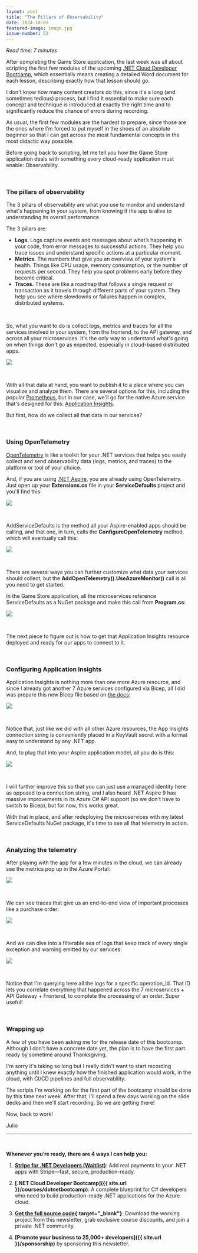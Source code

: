```yaml
---
layout: post
title: "The Pillars of Observability"
date: 2024-10-05
featured-image: image.jpg
issue-number: 53
---
```


*Read time: 7 minutes*
​

After completing the Game Store application, the last week was all about scripting the first few modules of the upcoming [.NET Cloud Developer Bootcamp](https://juliocasal.com/courses/dotnetbootcamp), which essentially means creating a detailed Word document for each lesson, describing exactly how that lesson should go.

I don't know how many content creators do this, since it's a long (and sometimes tedious) process, but I find it essential to make sure each concept and technique is introduced at exactly the right time and to significantly reduce the chance of errors during recording.

As usual, the first few modules are the hardest to prepare, since those are the ones where I'm forced to put myself in the shoes of an absolute beginner so that I can get across the most fundamental concepts in the most didactic way possible.

Before going back to scripting, let me tell you how the Game Store application deals with something every cloud-ready application must enable: Observability.

​

### **The pillars of observability**
The 3 pillars of observability are what you use to monitor and understand what's happening in your system, from knowing if the app is alive to understanding its overall performance.

The 3 pillars are:

*   <span>**Logs.** Logs capture events and messages about what’s happening in your code, from error messages to successful actions. They help you trace issues and understand specific actions at a particular moment.</span>
*   <span>**Metrics.** The numbers that give you an overview of your system's health. Things like CPU usage, memory consumption, or the number of requests per second. They help you spot problems early before they become critical.</span>
*   <span>**Traces.** These are like a roadmap that follows a single request or transaction as it travels through different parts of your system. They help you see where slowdowns or failures happen in complex, distributed systems.</span>

​

So, what you want to do is collect logs, metrics and traces for all the services involved in your system, from the frontend, to the API gateway, and across all your microservices. It's the only way to understand what's going on when things don't go as expected, especially in cloud-based distributed apps. 


![](/assets/images/2024-10-05/4ghDFAZYvbFtvU3CTR72ZN-a9tBA9NR6Y7xe4gtkNM8a9.jpeg)

​

With all that data at hand, you want to publish it to a place where you can visualize and analyze them. There are several options for this, including the popular [Prometheus](https://prometheus.io), but in our case, we'll go for the native Azure service that's designed for this: [Application Insights](https://juliocasal.com/blog/How-To-Monitor-ASP.NET-Core-App-In-Azure).

But first, how do we collect all that data in our services?

​

### **Using OpenTelemetry**
​[OpenTelemetry](https://opentelemetry.io) is like a toolkit for your .NET services that helps you easily collect and send observability data (logs, metrics, and traces) to the platform or tool of your choice.

And, if you are using [.NET Aspire](https://juliocasal.com/blog/Going-Cloud-Native-With-Dotnet-Aspire), you are already using OpenTelemetry. Just open up your **Extensions.cs** file in your **ServiceDefaults** project and you'll find this:


![](/assets/images/2024-10-05/4ghDFAZYvbFtvU3CTR72ZN-omZ3WMm7r7GTgFCoWMREja.jpeg)

​

AddServiceDefaults is the method all your Aspire-enabled apps should be calling, and that one, in turn, calls the **ConfigureOpenTelemetry** method, which will eventually call this:


![](/assets/images/2024-10-05/4ghDFAZYvbFtvU3CTR72ZN-agWej6KTvWfJt2JrKq6Xdw.jpeg)

​

There are several ways you can further customize what data your services should collect, but the **AddOpenTelemetry().UseAzureMonitor()** call is all you need to get started.

In the Game Store application, all the microservices reference ServiceDefaults as a NuGet package and make this call from **Program.cs**:


![](/assets/images/2024-10-05/4ghDFAZYvbFtvU3CTR72ZN-r949iAs9YRoKa37RK4hFpV.jpeg)

​

The next piece to figure out is how to get that Application Insights resource deployed and ready for our apps to connect to it.

​

### **Configuring Application Insights**
Application Insights is nothing more than one more Azure resource, and since I already got another 7 Azure services configured via Bicep, all I did was prepare this new Bicep file based on [the docs](https://learn.microsoft.com/azure/templates/microsoft.insights/components?pivots=deployment-language-bicep):


![](/assets/images/2024-10-05/4ghDFAZYvbFtvU3CTR72ZN-ar5MAEzb89Gh9zas9fiMyX.jpeg)

​

Notice that, just like we did with all other Azure resources, the App Insights connection string is conveniently placed in a KeyVault secret with a format easy to understand by any .NET app.

And, to plug that into your Aspire application model, all you do is this:


![](/assets/images/2024-10-05/4ghDFAZYvbFtvU3CTR72ZN-4jbZqySUkdbA5vpyxaveF8.jpeg)

​

I will further improve this so that you can just use a managed identity here as opposed to a connection string, and I also heard .NET Aspire 9 has massive improvements in its Azure C# API support (so we don't have to switch to Bicep), but for now, this works great.

With that in place, and after redeploying the microservices with my latest ServiceDefaults NuGet package, it's time to see all that telemetry in action.

​

### **Analyzing the telemetry**
After playing with the app for a few minutes in the cloud, we can already see the metrics pop up in the Azure Portal:


![](/assets/images/2024-10-05/4ghDFAZYvbFtvU3CTR72ZN-ayN4owA12Ze4QpywVTApGq.jpeg)

​

We can see traces that give us an end-to-end view of important processes like a purchase order:


![](/assets/images/2024-10-05/4ghDFAZYvbFtvU3CTR72ZN-sCCb6P8YcBCPat3hXsJwJd.jpeg)

​

And we can dive into a filterable sea of logs that keep track of every single exception and warning emitted by our services:


![](/assets/images/2024-10-05/4ghDFAZYvbFtvU3CTR72ZN-nuUBsjdYUBozJ6a5qtwx1s.jpeg)

​

Notice that I'm querying here all the logs for a specific operation_Id. That ID lets you correlate everything that happened across the 7 microservices + API Gateway + Frontend, to complete the processing of an order. Super useful!

​

### **Wrapping up**
A few of you have been asking me for the release date of this bootcamp. Although I don't have a concrete date yet, the plan is to have the first part ready by sometime around Thanksgiving. 

I'm sorry it's taking so long but I really didn't want to start recording anything until I knew exactly how the finished application would work, in the cloud, with CI/CD pipelines and full observability.

The scripts I'm working on for the first part of the bootcamp should be done by this time next week. After that, I'll spend a few days working on the slide decks and then we'll start recording. So we are getting there!

Now, back to work!

Julio

---


<br/>


**Whenever you’re ready, there are 4 ways I can help you:**

1. **[​Stripe for .NET Developers (Waitlist)​](https://go.dotnetacademy.io/stripe-waitlist)**: Add real payments to your .NET apps with Stripe—fast, secure, production-ready.

2. **[.NET Cloud Developer Bootcamp]({{ site.url }}/courses/dotnetbootcamp)**: A complete blueprint for C# developers who need to build production-ready .NET applications for the Azure cloud.

3. **​[​Get the full source code](https://www.patreon.com/juliocasal){:target="_blank"}**: Download the working project from this newsletter, grab exclusive course discounts, and join a private .NET community.

4. **[Promote your business to 25,000+ developers]({{ site.url }}/sponsorship)** by sponsoring this newsletter.